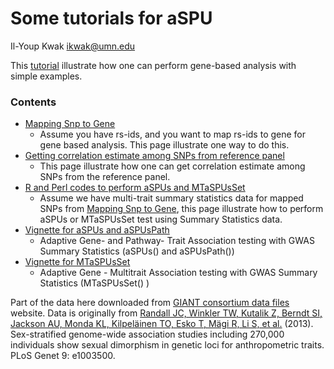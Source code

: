 Some tutorials for aSPU
=======================

Il-Youp Kwak <ikwak@umn.edu>

This [tutorial](http://www.tc.umn.edu/~ikwak/tutorials/index.html) illustrate how one can perform gene-based analysis with simple examples. 

### Contents
 - [Mapping Snp to Gene](http://www.tc.umn.edu/~ikwak/tutorials/mappingSnpToGene2.html)
   - Assume you have rs-ids, and you want to map rs-ids to gene for gene based analysis. This page illustrate one way to do this.
 - [Getting correlation estimate among SNPs from reference panel](http://www.tc.umn.edu/~ikwak/tutorials/CorrFromRef.html)
   - This page illustrate how one can get correlation estimate among SNPs from the reference panel.
 - [R and Perl codes to perform aSPUs and MTaSPUsSet](http://www.tc.umn.edu/~ikwak/tutorials/ForMTgenes.html)
   - Assume we have multi-trait summary statistics data for mapped SNPs from [Mapping Snp to Gene](http://www.tc.umn.edu/~ikwak/tutorials/mappingSnpToGene2.html), this page illustrate how to perform aSPUs or MTaSPUsSet test using Summary Statistics data.
 - [Vignette for aSPUs and aSPUsPath](http://www.tc.umn.edu/~ikwak/tutorials/aSPUstat.html)
   - Adaptive Gene- and Pathway- Trait Association testing with GWAS Summary Statistics (aSPUs() and aSPUsPath())
 - [Vignette for MTaSPUsSet](http://www.tc.umn.edu/~ikwak/tutorials/MTaSPUsSet.html)
   - Adaptive Gene - Multitrait Association testing with GWAS Summary Statistics (MTaSPUsSet() ) 

Part of the data here downloaded from [GIANT consortium data files](https://www.broadinstitute.org/collaboration/giant/index.php/GIANT_consortium_data_files) website. Data is originally from [Randall JC, Winkler TW, Kutalik Z, Berndt SI, Jackson AU, Monda KL, Kilpeläinen TO, Esko T, Mägi R, Li S, et al.](http://www.ncbi.nlm.nih.gov/pubmed/23754948?dopt=Citation) (2013). Sex-stratified genome-wide association studies including 270,000 individuals show sexual dimorphism in genetic loci for anthropometric traits. PLoS Genet 9: e1003500.